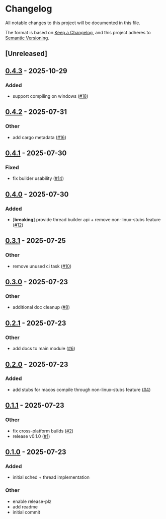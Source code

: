 # Changelog

All notable changes to this project will be documented in this file.

The format is based on [Keep a Changelog](https://keepachangelog.com/en/1.0.0/),
and this project adheres to [Semantic Versioning](https://semver.org/spec/v2.0.0.html).

## [Unreleased]

## [0.4.3](https://github.com/alxhill/preempt-rt/compare/v0.4.2...v0.4.3) - 2025-10-29

### Added

- support compiling on windows ([#18](https://github.com/alxhill/preempt-rt/pull/18))

## [0.4.2](https://github.com/alxhill/preempt-rt/compare/v0.4.1...v0.4.2) - 2025-07-31

### Other

- add cargo metadata ([#16](https://github.com/alxhill/preempt-rt/pull/16))

## [0.4.1](https://github.com/alxhill/preempt-rt/compare/v0.4.0...v0.4.1) - 2025-07-30

### Fixed

- fix builder usability ([#14](https://github.com/alxhill/preempt-rt/pull/14))

## [0.4.0](https://github.com/alxhill/preempt-rt/compare/v0.3.1...v0.4.0) - 2025-07-30

### Added

- [**breaking**] provide thread builder api + remove non-linux-stubs feature ([#12](https://github.com/alxhill/preempt-rt/pull/12))

## [0.3.1](https://github.com/alxhill/preempt-rt/compare/v0.3.0...v0.3.1) - 2025-07-25

### Other

- remove unused ci task ([#10](https://github.com/alxhill/preempt-rt/pull/10))

## [0.3.0](https://github.com/alxhill/preempt-rt/compare/v0.2.1...v0.3.0) - 2025-07-23

### Other

- additional doc cleanup ([#8](https://github.com/alxhill/preempt-rt/pull/8))

## [0.2.1](https://github.com/alxhill/preempt-rt/compare/v0.2.0...v0.2.1) - 2025-07-23

### Other

- add docs to main module ([#6](https://github.com/alxhill/preempt-rt/pull/6))

## [0.2.0](https://github.com/alxhill/preempt-rt/compare/v0.1.1...v0.2.0) - 2025-07-23

### Added

- add stubs for  macos compile through non-linux-stubs feature ([#4](https://github.com/alxhill/preempt-rt/pull/4))

## [0.1.1](https://github.com/alxhill/preempt-rt/compare/v0.1.0...v0.1.1) - 2025-07-23

### Other

- fix cross-platform builds ([#2](https://github.com/alxhill/preempt-rt/pull/2))
- release v0.1.0 ([#1](https://github.com/alxhill/preempt-rt/pull/1))

## [0.1.0](https://github.com/alxhill/preempt-rt/releases/tag/v0.1.0) - 2025-07-23

### Added

- initial sched + thread implementation

### Other

- enable release-plz
- add readme
- initial commit
